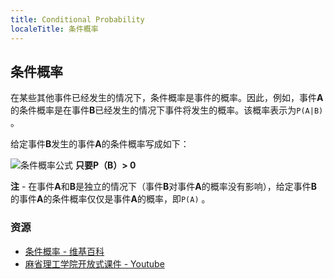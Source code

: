 ```yaml
---
title: Conditional Probability
localeTitle: 条件概率
---
```

## 条件概率

在某些其他事件已经发生的情况下，条件概率是事件的概率。因此，例如，事件**A**的条件概率是在事件**B**已经发生的情况下事件将发生的概率。该概率表示为`P(A|B)` 。

给定事件**B**发生的事件**A**的条件概率写成如下：

![条件概率公式](https://pbiswas101.files.wordpress.com/2018/10/conditional-probability.png?w=450) **只要P（B）> 0**

**注** - 在事件**A**和**B**是独立的情况下（事件**B**对事件**A**的概率没有影响），给定事件**B**的事件**A**的条件概率仅仅是事件**A**的概率，即`P(A)` 。

### 资源

*   [条件概率 - 维基百科](https://en.wikipedia.org/wiki/Conditional_probability)
*   [麻省理工学院开放式课件 - Youtube](https://www.youtube.com/watch?v=JGeTcRfKgBo)